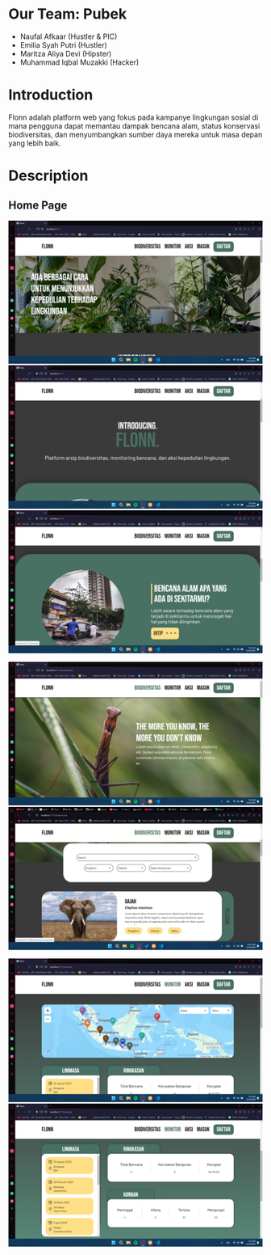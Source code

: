 # Our Team: Pubek

- Naufal Afkaar (Hustler & PIC)
- Emilia Syah Putri (Hustler)
- Maritza Aliya Devi (Hipster)
- Muhammad Iqbal Muzakki (Hacker)

# Introduction

Flonn adalah platform web yang fokus pada kampanye lingkungan sosial di mana pengguna dapat memantau dampak bencana alam, status konservasi biodiversitas, dan menyumbangkan sumber daya mereka untuk masa depan yang lebih baik.

# Description
## Home Page

![Alt text](image.png)
![Alt text](image-5.png)
![Alt text](image-6.png)

![Alt text](image-1.png)
![Alt text](image-4.png)

![Alt text](image-2.png)
![Alt text](image-3.png)